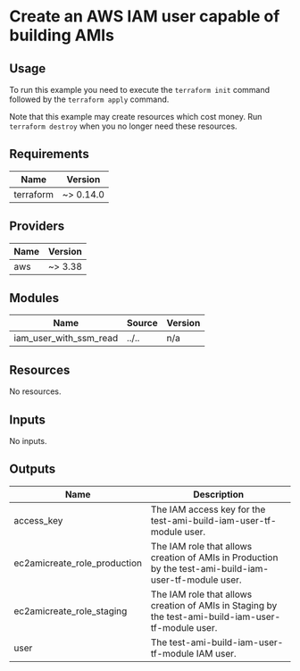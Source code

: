 # Create an AWS IAM user capable of building AMIs #

## Usage ##

To run this example you need to execute the `terraform init` command
followed by the `terraform apply` command.

Note that this example may create resources which cost money. Run
`terraform destroy` when you no longer need these resources.

## Requirements ##

| Name | Version |
|------|---------|
| terraform | ~> 0.14.0 |

## Providers ##

| Name | Version |
|------|---------|
| aws | ~> 3.38 |

## Modules ##

| Name | Source | Version |
|------|--------|---------|
| iam\_user\_with\_ssm\_read | ../.. | n/a |

## Resources ##

No resources.

## Inputs ##

No inputs.

## Outputs ##

| Name | Description |
|------|-------------|
| access\_key | The IAM access key for the test-ami-build-iam-user-tf-module user. |
| ec2amicreate\_role\_production | The IAM role that allows creation of AMIs in Production by the test-ami-build-iam-user-tf-module user. |
| ec2amicreate\_role\_staging | The IAM role that allows creation of AMIs in Staging by the test-ami-build-iam-user-tf-module user. |
| user | The test-ami-build-iam-user-tf-module IAM user. |
